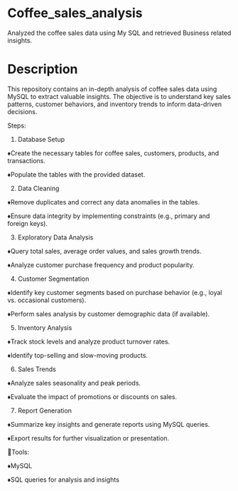 # Coffee_sales_analysis
Analyzed the coffee sales data using My SQL and retrieved Business related insights.

# Description

This repository contains an in-depth analysis of coffee sales data using MySQL to extract valuable insights. The objective is to understand key sales patterns, customer behaviors, and inventory trends to inform data-driven decisions.

Steps:

1. Database Setup

♦Create the necessary tables for coffee sales, customers, products, and transactions.

♦Populate the tables with the provided dataset.



2. Data Cleaning

♦Remove duplicates and correct any data anomalies in the tables.

♦Ensure data integrity by implementing constraints (e.g., primary and foreign keys).



3. Exploratory Data Analysis

♦Query total sales, average order values, and sales growth trends.

♦Analyze customer purchase frequency and product popularity.



4. Customer Segmentation

♦Identify key customer segments based on purchase behavior (e.g., loyal vs. occasional customers).

♦Perform sales analysis by customer demographic data (if available).



5. Inventory Analysis

♦Track stock levels and analyze product turnover rates.

♦Identify top-selling and slow-moving products.



6. Sales Trends

♦Analyze sales seasonality and peak periods.

♦Evaluate the impact of promotions or discounts on sales.



7. Report Generation

♦Summarize key insights and generate reports using MySQL queries.

♦Export results for further visualization or presentation.




🔗Tools:

♦MySQL

♦SQL queries for analysis and insights


